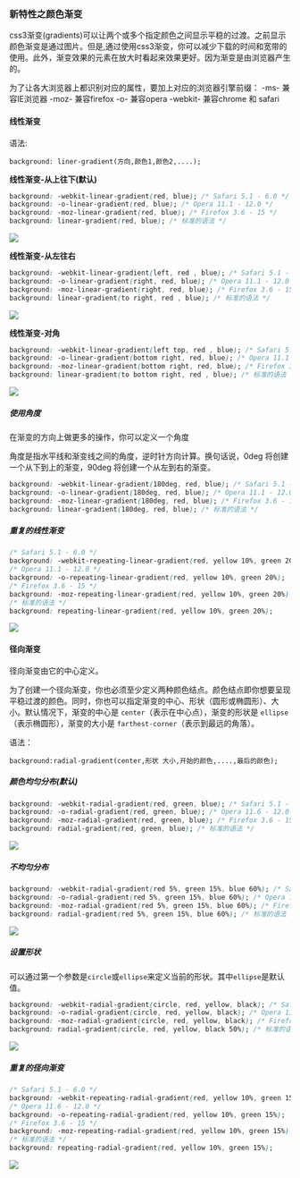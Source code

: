 ### 新特性之颜色渐变

css3渐变(gradients)可以让两个或多个指定颜色之间显示平稳的过渡。之前显示颜色渐变是通过图片。但是,通过使用css3渐变，你可以减少下载的时间和宽带的使用。此外，渐变效果的元素在放大时看起来效果更好。因为渐变是由浏览器产生的。

为了让各大浏览器上都识别对应的属性，要加上对应的浏览器引擎前缀：
-ms- 兼容IE浏览器
-moz- 兼容firefox
-o- 兼容opera
-webkit- 兼容chrome 和 safari

#### 线性渐变

语法:

```
background: liner-gradient(方向,颜色1,颜色2,....);
```

**线性渐变-从上往下(默认)**

```css
background: -webkit-linear-gradient(red, blue); /* Safari 5.1 - 6.0 */
background: -o-linear-gradient(red, blue); /* Opera 11.1 - 12.0 */
background: -moz-linear-gradient(red, blue); /* Firefox 3.6 - 15 */
background: linear-gradient(red, blue); /* 标准的语法 */
```

![](http://qn.huat.xyz/content/20200506210749.png)

 **线性渐变-从左往右** 

```css
background: -webkit-linear-gradient(left, red , blue); /* Safari 5.1 - 6.0 */
background: -o-linear-gradient(right, red, blue); /* Opera 11.1 - 12.0 */
background: -moz-linear-gradient(right, red, blue); /* Firefox 3.6 - 15 */
background: linear-gradient(to right, red , blue); /* 标准的语法 */
```

![](http://qn.huat.xyz/content/20200506210819.png)

 **线性渐变-对角** 

```css
background: -webkit-linear-gradient(left top, red , blue); /* Safari 5.1 - 6.0 */
background: -o-linear-gradient(bottom right, red, blue); /* Opera 11.1 - 12.0 */
background: -moz-linear-gradient(bottom right, red, blue); /* Firefox 3.6 - 15 */
background: linear-gradient(to bottom right, red , blue); /* 标准的语法 */
```

![](http://qn.huat.xyz/content/20200506210843.png)

##### 使用角度

在渐变的方向上做更多的操作，你可以定义一个角度

角度是指水平线和渐变线之间的角度，逆时针方向计算。换句话说，0deg 将创建一个从下到上的渐变，90deg 将创建一个从左到右的渐变。

```css
background: -webkit-linear-gradient(180deg, red, blue); /* Safari 5.1 - 6.0 */
background: -o-linear-gradient(180deg, red, blue); /* Opera 11.1 - 12.0 */
background: -moz-linear-gradient(180deg, red, blue); /* Firefox 3.6 - 15 */
background: linear-gradient(180deg, red, blue); /* 标准的语法 */
```

##### 重复的线性渐变

```css
/* Safari 5.1 - 6.0 */
background: -webkit-repeating-linear-gradient(red, yellow 10%, green 20%);
/* Opera 11.1 - 12.0 */
background: -o-repeating-linear-gradient(red, yellow 10%, green 20%);
/* Firefox 3.6 - 15 */
background: -moz-repeating-linear-gradient(red, yellow 10%, green 20%);
/* 标准的语法 */
background: repeating-linear-gradient(red, yellow 10%, green 20%);
```

![](http://qn.huat.xyz/content/20200506210925.png)

#### 径向渐变

径向渐变由它的中心定义。

为了创建一个径向渐变，你也必须至少定义两种颜色结点。颜色结点即你想要呈现平稳过渡的颜色。同时，你也可以指定渐变的中心、形状（圆形或椭圆形）、大小。默认情况下，渐变的中心是 `center`（表示在中心点），渐变的形状是 `ellipse`（表示椭圆形），渐变的大小是 `farthest-corner`（表示到最远的角落）。

语法：

```
background:radial-gradient(center,形状 大小,开始的颜色,....,最后的颜色);
```

##### 颜色均匀分布(默认)

```css
background: -webkit-radial-gradient(red, green, blue); /* Safari 5.1 - 6.0 */
background: -o-radial-gradient(red, green, blue); /* Opera 11.6 - 12.0 */
background: -moz-radial-gradient(red, green, blue); /* Firefox 3.6 - 15 */
background: radial-gradient(red, green, blue); /* 标准的语法 */
```

![](http://qn.huat.xyz/content/20200506210954.png)

##### 不均匀分布

```css
background: -webkit-radial-gradient(red 5%, green 15%, blue 60%); /* Safari 5.1 - 6.0 */
background: -o-radial-gradient(red 5%, green 15%, blue 60%); /* Opera 11.6 - 12.0 */
background: -moz-radial-gradient(red 5%, green 15%, blue 60%); /* Firefox 3.6 - 15 */
background: radial-gradient(red 5%, green 15%, blue 60%); /* 标准的语法 */
```

![](http://qn.huat.xyz/content/20200506211018.png)

##### 设置形状

可以通过第一个参数是`circle`或`ellipse`来定义当前的形状。其中`ellipse`是默认值。

```css
background: -webkit-radial-gradient(circle, red, yellow, black); /* Safari 5.1 - 6.0 */
background: -o-radial-gradient(circle, red, yellow, black); /* Opera 11.6 - 12.0 */
background: -moz-radial-gradient(circle, red, yellow, black); /* Firefox 3.6 - 15 */
background: radial-gradient(circle, red, yellow, black 50%); /* 标准的语法 */
```

![](http://qn.huat.xyz/content/20200506211113.png)

##### 重复的径向渐变

```css
/* Safari 5.1 - 6.0 */
background: -webkit-repeating-radial-gradient(red, yellow 10%, green 15%);
/* Opera 11.6 - 12.0 */
background: -o-repeating-radial-gradient(red, yellow 10%, green 15%);
/* Firefox 3.6 - 15 */
background: -moz-repeating-radial-gradient(red, yellow 10%, green 15%);
/* 标准的语法 */
background: repeating-radial-gradient(red, yellow 10%, green 15%);
```

![](http://qn.huat.xyz/content/20200506211140.png)